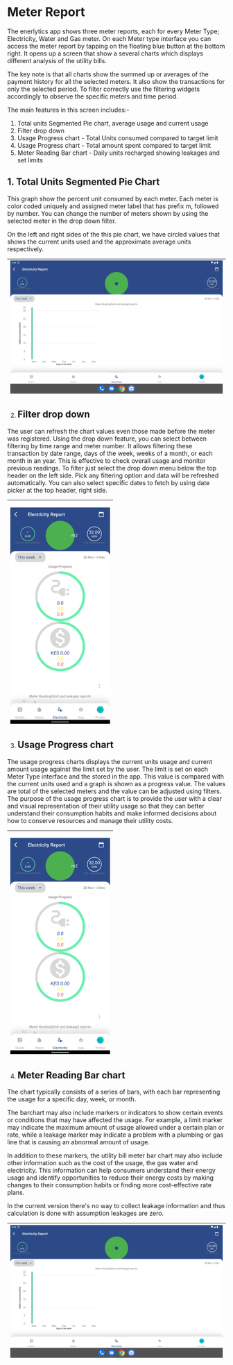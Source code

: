 

# Meter Report

The enerlytics app shows three meter reports, each for every Meter Type; Electricity, Water and Gas meter. On each Meter type interface you can access the meter report by tapping on the floating blue button at the bottom right. It opens up a screen that show a several charts which displays different analysis of the utility bills. 

The key note is that all charts show the summed up or averages of the payment history for all the selected meters. It also show the transactions for only the selected period. To filter correctly use the filtering widgets accordingly to observe the specific meters and time period.

The main features in this screen includes:-

1. Total units Segmented Pie chart, average usage and current usage
2. Filter drop down
3. Usage Progress chart - Total Units consumed compared to target limit
4. Usage Progress chart - Total amount spent compared to target limit
5. Meter Reading Bar chart - Daily units recharged showing leakages and set limits

## 1. Total Units Segmented Pie Chart

This graph show the percent unit consumed by each meter. Each meter is color coded uniquely and assigned meter label that has prefix m, followed by number. You can change the number of meters shown by using the selected meter in the drop down filter.

On the left and right sides of the this pie chart, we have circled values that shows the current units used and the approximate average units respectively. 

| <img src="images/report/Screenshot_1669788362.png" style="zoom:50%;" /> |
| ------------------------------------------------------------ |



2. ## Filter drop down

The user can refresh the chart values even those made before the meter was registered. Using the drop down feature, you can select between filtering by time range and meter number. It allows filtering these transaction by date range, days of the week, weeks of a month, or each month in an year. This is effective to check overall usage and monitor previous readings. To filter just select the drop down menu below the top header on the left side. Pick any filtering option and data will be refreshed automatically. You can also select specific dates to fetch by using date picker at the top header, right side.

| <img src="images/report/Screenshot_1669863647.png" style="zoom:50%;" /> |
| ------------------------------------------------------------ |



3. ## Usage Progress chart 

The usage progress charts displays the current units usage and current amount usage against the limit set by the user. The limit is set on each Meter Type interface and the stored in the app. This value is compared with the current units used and a  graph is shown as a progress value. The values are total of the selected meters and the value can be adjusted using filters. The purpose of the usage progress chart is to provide the user with a clear and visual representation of their utility usage so that they can better understand their consumption habits and make informed decisions about how to conserve resources and manage their utility costs.

| <img src="images/report/Screenshot_1669863647.png" style="zoom:50%;" /> |
| ------------------------------------------------------------ |



4. ## Meter Reading Bar chart

The chart typically consists of a series of bars, with each bar representing the usage for a specific day, week, or month.

The barchart may also include markers or indicators to show certain events or conditions that may have affected the usage. For example, a limit marker may indicate the maximum amount of usage allowed under a certain plan or rate, while a leakage marker may indicate a problem with a plumbing or gas line that is causing an abnormal amount of usage.

In addition to these markers, the utility bill meter bar chart may also include other information such as the cost of the usage, the gas water and electricity. This information can help consumers understand their energy usage and identify opportunities to reduce their energy costs by making changes to their consumption habits or finding more cost-effective rate plans.

In the current version there's no way to collect leakage information and thus calculation is done with assumption leakages are zero.

| <img src="images/report/Screenshot_1669788362.png" style="zoom:50%;" /> |
| ------------------------------------------------------------ |

